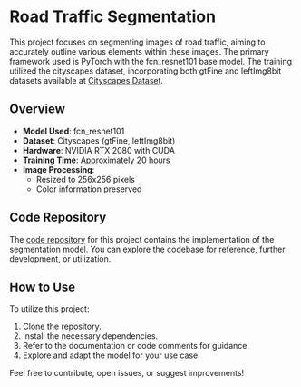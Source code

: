 # Road Traffic Segmentation

This project focuses on segmenting images of road traffic, aiming to accurately outline various elements within these images. The primary framework used is PyTorch with the fcn_resnet101 base model. The training utilized the cityscapes dataset, incorporating both gtFine and leftImg8bit datasets available at [Cityscapes Dataset](https://www.cityscapes-dataset.com/).

## Overview

- **Model Used**: fcn_resnet101
- **Dataset**: Cityscapes (gtFine, leftImg8bit)
- **Hardware**: NVIDIA RTX 2080 with CUDA
- **Training Time**: Approximately 20 hours
- **Image Processing**:
  - Resized to 256x256 pixels
  - Color information preserved

## Code Repository

The [code repository](https://github.com/swisscenturion/u-net-segmentation-of-streets-and-cars) for this project contains the implementation of the segmentation model. You can explore the codebase for reference, further development, or utilization.

## How to Use

To utilize this project:

1. Clone the repository.
2. Install the necessary dependencies.
3. Refer to the documentation or code comments for guidance.
4. Explore and adapt the model for your use case.

Feel free to contribute, open issues, or suggest improvements!
